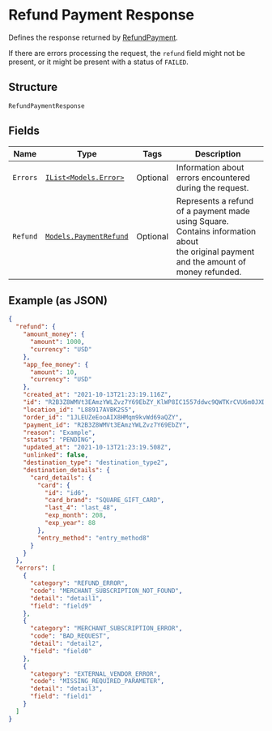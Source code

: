 
# Refund Payment Response

Defines the response returned by
[RefundPayment](../../doc/api/refunds.md#refund-payment).

If there are errors processing the request, the `refund` field might not be
present, or it might be present with a status of `FAILED`.

## Structure

`RefundPaymentResponse`

## Fields

| Name | Type | Tags | Description |
|  --- | --- | --- | --- |
| `Errors` | [`IList<Models.Error>`](../../doc/models/error.md) | Optional | Information about errors encountered during the request. |
| `Refund` | [`Models.PaymentRefund`](../../doc/models/payment-refund.md) | Optional | Represents a refund of a payment made using Square. Contains information about<br>the original payment and the amount of money refunded. |

## Example (as JSON)

```json
{
  "refund": {
    "amount_money": {
      "amount": 1000,
      "currency": "USD"
    },
    "app_fee_money": {
      "amount": 10,
      "currency": "USD"
    },
    "created_at": "2021-10-13T21:23:19.116Z",
    "id": "R2B3Z8WMVt3EAmzYWLZvz7Y69EbZY_KlWP8IC1557ddwc9QWTKrCVU6m0JXDz15R2Qym5eQfR",
    "location_id": "L88917AVBK2S5",
    "order_id": "1JLEUZeEooAIX8HMqm9kvWd69aQZY",
    "payment_id": "R2B3Z8WMVt3EAmzYWLZvz7Y69EbZY",
    "reason": "Example",
    "status": "PENDING",
    "updated_at": "2021-10-13T21:23:19.508Z",
    "unlinked": false,
    "destination_type": "destination_type2",
    "destination_details": {
      "card_details": {
        "card": {
          "id": "id6",
          "card_brand": "SQUARE_GIFT_CARD",
          "last_4": "last_48",
          "exp_month": 208,
          "exp_year": 88
        },
        "entry_method": "entry_method8"
      }
    }
  },
  "errors": [
    {
      "category": "REFUND_ERROR",
      "code": "MERCHANT_SUBSCRIPTION_NOT_FOUND",
      "detail": "detail1",
      "field": "field9"
    },
    {
      "category": "MERCHANT_SUBSCRIPTION_ERROR",
      "code": "BAD_REQUEST",
      "detail": "detail2",
      "field": "field0"
    },
    {
      "category": "EXTERNAL_VENDOR_ERROR",
      "code": "MISSING_REQUIRED_PARAMETER",
      "detail": "detail3",
      "field": "field1"
    }
  ]
}
```

